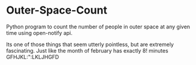 # Outer-Space-Count
Python program to count the number of people in outer space at any given time using open-notify api.


Its one of those things that seem utterly pointless, but are extremely fascinating.
Just like the month of february has exactly 8! minutes\
GFHJKL:":LKLJHGFD
